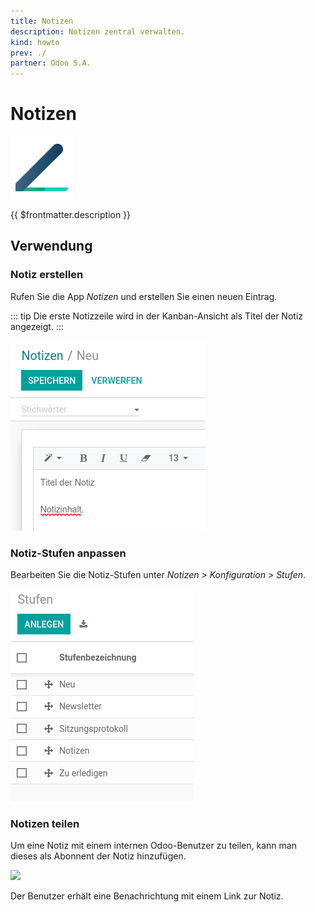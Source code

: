```yaml
---
title: Notizen
description: Notizen zentral verwalten.
kind: howto
prev: ./
partner: Odoo S.A.
---
```


# Notizen

![icons_odoo_note](attachments/icons_odoo_note.png)

{{ $frontmatter.description }}

## Verwendung

### Notiz erstellen

Rufen Sie die App _Notizen_ und erstellen Sie einen neuen Eintrag.

::: tip
Die erste Notizzeile wird in der Kanban-Ansicht als Titel der Notiz angezeigt.
:::

![](attachments/Notizen%20erstellen.png)

### Notiz-Stufen anpassen

Bearbeiten Sie die Notiz-Stufen unter _Notizen > Konfiguration > Stufen_.

![](attachments/Notizen%20Stufen.png)

### Notizen teilen

Um eine Notiz mit einem internen Odoo-Benutzer zu teilen, kann man dieses als Abonnent der Notiz hinzufügen.

![](attachments/Notizen%20Abonnenten%20hinzufügen.png)

Der Benutzer erhält eine Benachrichtung mit einem Link zur Notiz.
